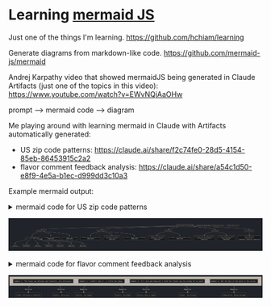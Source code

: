 # Learning [mermaid JS](https://github.com/mermaid-js/mermaid)

Just one of the things I'm learning. <https://github.com/hchiam/learning>

Generate diagrams from markdown-like code. <https://github.com/mermaid-js/mermaid>

Andrej Karpathy video that showed mermaidJS being generated in Claude Artifacts (just one of the topics in this video): <https://www.youtube.com/watch?v=EWvNQjAaOHw>

prompt --> mermaid code --> diagram

Me playing around with learning mermaid in Claude with Artifacts automatically generated:

- US zip code patterns: <https://claude.ai/share/f2c74fe0-28d5-4154-85eb-86453915c2a2>
- flavor comment feedback analysis: <https://claude.ai/share/a54c1d50-e8f9-4e5a-b1ec-d999dd3c10a3>

Example mermaid output:

<details>
<summary>mermaid code for US zip code patterns</summary>

```mermaid
flowchart TD
    USA["United States ZIP Code System"]
    
    USA --> Northeast["Northeast Region"]
    USA --> Midwest["Midwest Region"]
    USA --> South["South Region"]
    USA --> West["West Region"]
    USA --> Territories["US Territories"]
    
    Northeast --> NE0["0: ZIP Codes 00000-08999"]
    NE0 --> ME["Maine\n(03900-04999)"]
    NE0 --> NH["New Hampshire\n(03000-03899)"]
    NE0 --> VT["Vermont\n(05000-05999)"]
    NE0 --> MA["Massachusetts\n(01000-02799)"]
    NE0 --> RI["Rhode Island\n(02800-02999)"]
    NE0 --> CT["Connecticut\n(06000-06999)"]
    NE0 --> NJ["New Jersey\n(07000-08999)"]
    Northeast --> NE1["1: Delaware, NY, Pennsylvania\n(10000-19999)"]
    Northeast --> NE2["2: DC, MD, NC, SC, VA, WV\n(20000-29999)"]
    
    Midwest --> MW4["4: Indiana, Kentucky, Michigan, Ohio\n(40000-49999)"]
    Midwest --> MW5["5: Iowa, Minnesota, Montana,\nN/S Dakota, Wisconsin\n(50000-59999)"]
    Midwest --> MW6["6: Illinois, Kansas, Missouri, Nebraska\n(60000-69999)"]
    
    South --> S3["3: Alabama, Florida, Georgia,\nMississippi, Tennessee\n(30000-39999)"]
    South --> S7["7: Arkansas, Louisiana, Oklahoma, Texas\n(70000-79999)"]
    
    West --> W8["8: Arizona, Colorado, Idaho, Nevada,\nNew Mexico, Utah, Wyoming\n(80000-89999)"]
    West --> W9["9: Alaska, California, Hawaii,\nOregon, Washington\n(90000-99999)"]
    
    Territories --> SpecialCodes["Special ZIP Codes\n(APO, FPO, etc.)\n(09000-09999, 34000-34999, 96000-96999)"]
    
    style USA fill:#f9f9f9,stroke:#333,stroke-width:2px
    style Northeast fill:#d4f1f9,stroke:#333,stroke-width:1px
    style Midwest fill:#e1f7d5,stroke:#333,stroke-width:1px
    style South fill:#ffedd1,stroke:#333,stroke-width:1px
    style West fill:#ffe6e6,stroke:#333,stroke-width:1px
    style Territories fill:#f2e6ff,stroke:#333,stroke-width:1px
    
    style NE0,NE1,NE2,MW4,MW5,MW6,S3,S7,W8,W9,SpecialCodes fill:#ffffff,stroke:#333,stroke-width:1px
style ME,NH,VT,MA,RI,CT,NJ fill:#d4f1f9,stroke:#333,stroke-width:1px
```

```text
flowchart TD
    USA["United States ZIP Code System"]
    
    USA --> Northeast["Northeast Region"]
    USA --> Midwest["Midwest Region"]
    USA --> South["South Region"]
    USA --> West["West Region"]
    USA --> Territories["US Territories"]
    
    Northeast --> NE0["0: ZIP Codes 00000-08999"]
    NE0 --> ME["Maine\n(03900-04999)"]
    NE0 --> NH["New Hampshire\n(03000-03899)"]
    NE0 --> VT["Vermont\n(05000-05999)"]
    NE0 --> MA["Massachusetts\n(01000-02799)"]
    NE0 --> RI["Rhode Island\n(02800-02999)"]
    NE0 --> CT["Connecticut\n(06000-06999)"]
    NE0 --> NJ["New Jersey\n(07000-08999)"]
    Northeast --> NE1["1: Delaware, NY, Pennsylvania\n(10000-19999)"]
    Northeast --> NE2["2: DC, MD, NC, SC, VA, WV\n(20000-29999)"]
    
    Midwest --> MW4["4: Indiana, Kentucky, Michigan, Ohio\n(40000-49999)"]
    Midwest --> MW5["5: Iowa, Minnesota, Montana,\nN/S Dakota, Wisconsin\n(50000-59999)"]
    Midwest --> MW6["6: Illinois, Kansas, Missouri, Nebraska\n(60000-69999)"]
    
    South --> S3["3: Alabama, Florida, Georgia,\nMississippi, Tennessee\n(30000-39999)"]
    South --> S7["7: Arkansas, Louisiana, Oklahoma, Texas\n(70000-79999)"]
    
    West --> W8["8: Arizona, Colorado, Idaho, Nevada,\nNew Mexico, Utah, Wyoming\n(80000-89999)"]
    West --> W9["9: Alaska, California, Hawaii,\nOregon, Washington\n(90000-99999)"]
    
    Territories --> SpecialCodes["Special ZIP Codes\n(APO, FPO, etc.)\n(09000-09999, 34000-34999, 96000-96999)"]
    
    style USA fill:#f9f9f9,stroke:#333,stroke-width:2px
    style Northeast fill:#d4f1f9,stroke:#333,stroke-width:1px
    style Midwest fill:#e1f7d5,stroke:#333,stroke-width:1px
    style South fill:#ffedd1,stroke:#333,stroke-width:1px
    style West fill:#ffe6e6,stroke:#333,stroke-width:1px
    style Territories fill:#f2e6ff,stroke:#333,stroke-width:1px
    
    style NE0,NE1,NE2,MW4,MW5,MW6,S3,S7,W8,W9,SpecialCodes fill:#ffffff,stroke:#333,stroke-width:1px
style ME,NH,VT,MA,RI,CT,NJ fill:#d4f1f9,stroke:#333,stroke-width:1px
```

</details>

![US zip code patterns](us-zipcode-diagram.png)

<details>
<summary>mermaid code for flavor comment feedback analysis</summary>

```mermaid
flowchart TD
    subgraph "Customer Feedback"
    A["Comment 1: 'The flavor was delicate and flavorful, very delicious!'"]
    B["Comment 2: 'I didn't like it - a little too chewy.'"]
    C["Comment 3: 'It's nice and chewy but I think the flavour was too strong for my taste'"]
    D["Comment 4: 'Not the best of the bunch in the series.'"]
    end
    
    A --> |Positive| E[Flavor: Delicate & Flavorful]
    A --> |Positive| F[Overall: Delicious]
    
    B --> |Negative| G[Texture: Too Chewy]
    B --> |Negative| H[Overall: Disliked]
    
    C --> |Positive| I[Texture: Nice & Chewy]
    C --> |Negative| J[Flavor: Too Strong]
    
    D --> |Negative| K[Comparative: Below Average]
```

```text
flowchart TD
    subgraph "Customer Feedback"
    A["Comment 1: 'The flavor was delicate and flavorful, very delicious!'"]
    B["Comment 2: 'I didn't like it - a little too chewy.'"]
    C["Comment 3: 'It's nice and chewy but I think the flavour was too strong for my taste'"]
    D["Comment 4: 'Not the best of the bunch in the series.'"]
    end
    
    A --> |Positive| E[Flavor: Delicate & Flavorful]
    A --> |Positive| F[Overall: Delicious]
    
    B --> |Negative| G[Texture: Too Chewy]
    B --> |Negative| H[Overall: Disliked]
    
    C --> |Positive| I[Texture: Nice & Chewy]
    C --> |Negative| J[Flavor: Too Strong]
    
    D --> |Negative| K[Comparative: Below Average]
```

</details>

![flavor feedback diagram](flavor-feedback-diagram.png)

